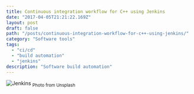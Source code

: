 ```yaml
---
title: Continuous integration workflow for C++ using Jenkins
date: "2017-04-05T21:21:22.169Z"
layout: post
draft: false
path: "/posts/continuous-integration-workflow-for-c++-using-jenkins/"
category: "Software tools"
tags:
  - "ci/cd"
  - "build automation"
  - "jenkins"
description: "Software build automation"
---
```


![Jenkins](./1.jpg) <sub>Photo from Unsplash</sub>